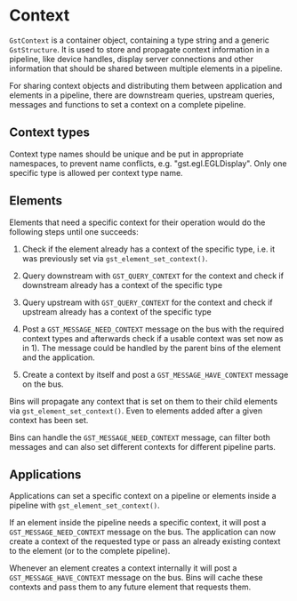 # Context

`GstContext` is a container object, containing a type string and a generic
`GstStructure`. It is used to store and propagate context information in a
pipeline, like device handles, display server connections and other
information that should be shared between multiple elements in a
pipeline.

For sharing context objects and distributing them between application
and elements in a pipeline, there are downstream queries, upstream
queries, messages and functions to set a context on a complete pipeline.

## Context types

Context type names should be unique and be put in appropriate
namespaces, to prevent name conflicts, e.g. "gst.egl.EGLDisplay". Only
one specific type is allowed per context type name.

## Elements

Elements that need a specific context for their operation would do the
following steps until one succeeds:

1) Check if the element already has a context of the specific type,
   i.e. it was previously set via `gst_element_set_context()`.

2) Query downstream with `GST_QUERY_CONTEXT` for the context and check if
   downstream already has a context of the specific type

3) Query upstream with `GST_QUERY_CONTEXT` for the context and check if
   upstream already has a context of the specific type

4) Post a `GST_MESSAGE_NEED_CONTEXT` message on the bus with the required
   context types and afterwards check if a usable context was set now
   as in 1). The message could be handled by the parent bins of the
   element and the application.

4) Create a context by itself and post a `GST_MESSAGE_HAVE_CONTEXT` message
       on the bus.

Bins will propagate any context that is set on them to their child
elements via `gst_element_set_context()`. Even to elements added after
a given context has been set.

Bins can handle the `GST_MESSAGE_NEED_CONTEXT` message, can filter both
messages and can also set different contexts for different pipeline
parts.

## Applications

Applications can set a specific context on a pipeline or elements inside
a pipeline with `gst_element_set_context()`.

If an element inside the pipeline needs a specific context, it will post
a `GST_MESSAGE_NEED_CONTEXT` message on the bus. The application can
now create a context of the requested type or pass an already existing
context to the element (or to the complete pipeline).

Whenever an element creates a context internally it will post a
`GST_MESSAGE_HAVE_CONTEXT` message on the bus. Bins will cache these
contexts and pass them to any future element that requests them.
